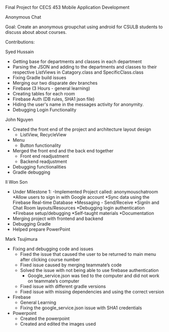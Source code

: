 Final Project for CECS 453 Mobile Application Development


Anonymous Chat

Goal: Create an anonymous groupchat using android for CSULB students to discuss about about courses. 


Contributions:

Syed Hussain
- Getting base for departments and classes in each department 
- Parsing the JSON and adding to the departments and classes to their respective ListViews in Catagory.class and SpecificClass.class
- Fixing Gradle build issues
- Merging our two disparate dev branches
- Firebase (3 Hours - general learning)
- Creating tables for each room 
- Firebase Auth (DB rules, SHA1 json file)
- Hiding the user's name in the messages activity for anonymity.
- Debugging Login Functionality 


John Nguyen
- Created the front end of the project and architecture layout design 
  - ListView, RecycleView
- Menu
  - Button functionality 
- Merged the front end and the back end together
  - Front end readjustment
  - Backend readjustment
- Debugging functionalities 
- Gradle debugging 

Il Won Son
- Under Milestone 1:
	-Implemented Project called: anonymouschatroom 
		*Allow users to sign in with Google account
		*Sync data using the Firebase Real-time Database
		*Messaging - Send/Receive
		*SignIn and Chat Room layouts/Resources
		*Debugging login authentication
		*Firebase setup/debugging
		*Self-taught materials
		*Documentation
- Merging project with frontend and backend 
- Debugging Gradle 
- Helped prepare PowerPoint 

Mark Tsujimura
- Fixing and debugging code and issues 
	- Fixed the issue that caused the user to be returned to main menu after clicking course number
	- Fixed issue caused by merging teammate’s code 
	- Solved the issue with not being able to use firebase authentication
		- Google_service.json was tied to the computer and did not work on teammate’s computer
	- Fixed issue with different gradle versions
	- Fixed issue with missing dependencies and using the correct version
- Firebase 
	- General Learning
	- Fixing the google_service.json issue with SHA1 credentials
- Powerpoint
	- Created the powerpoint
	- Created and edited the images used



